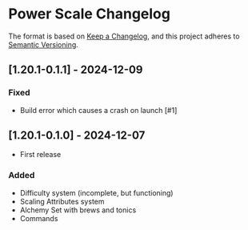 # Power Scale Changelog

The format is based on [Keep a Changelog](https://keepachangelog.com/en/1.0.0/),
and this project adheres to [Semantic Versioning](https://semver.org/spec/v2.0.0.html).

## [1.20.1-0.1.1] - 2024-12-09
### Fixed
- Build error which causes a crash on launch [#1]

## [1.20.1-0.1.0] - 2024-12-07
- First release
### Added
- Difficulty system (incomplete, but functioning)
- Scaling Attributes system
- Alchemy Set with brews and tonics
- Commands